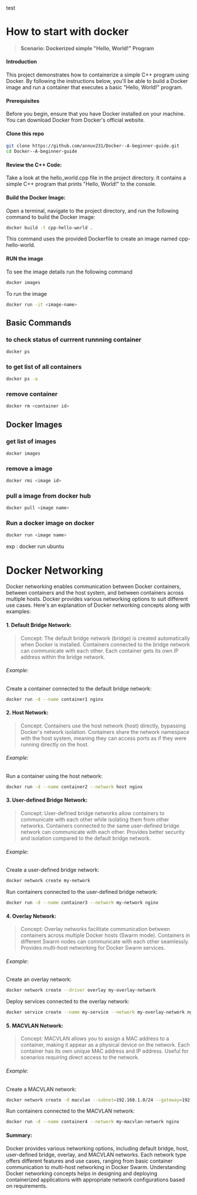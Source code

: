 test
# How to start with docker

> #### Scenario: Dockerized simple "Hello, World!" Program

#### Introduction
 This project demonstrates how to containerize a simple C++ program using Docker. By following the instructions below, you'll be able to build a Docker image and run a container that executes a basic "Hello, World!" program.

#### Prerequisites
Before you begin, ensure that you have Docker installed on your machine. You can download Docker from Docker's official website.

#### Clone this repo
```bash
git clone https://github.com/annuv231/Docker--A-beginner-guide.git
cd Docker--A-beginner-guide
```

#### Review the C++ Code:
Take a look at the hello_world.cpp file in the project directory. It contains a simple C++ program that prints "Hello, World!" to the console.
#### Build the Docker Image:
Open a terminal, navigate to the project directory, and run the following command to build the Docker image:

```bash
docker build -t cpp-hello-world .
```
This command uses the provided Dockerfile to create an image named cpp-hello-world.

#### RUN the image

To see the image details run the following command
```bash
docker images
```

To run the image

```bash
docker run -it <image-name>
```

## Basic Commands

### to check status of currrent runnning container

```bash
docker ps 
```

### to get list of all containers

```bash
docker ps -a 
```

### remove container

```bash
docker rm <container id>
```



## Docker Images

### get list of images

```bash
docker images
```

### remove a image

```bash
docker rmi <image id>
```


### pull a image from docker hub 

```bash
docker pull <image name>
```

### Run a docker image on docker

```bash
docker run <image name>
```

exp : docker run ubuntu



# Docker Networking

Docker networking enables communication between Docker containers, between containers and the host system, and between containers across multiple hosts. Docker provides various networking options to suit different use cases. Here's an explanation of Docker networking concepts along with examples:

#### 1. Default Bridge Network:
> Concept:
The default bridge network (bridge) is created automatically when Docker is installed.
Containers connected to the bridge network can communicate with each other.
Each container gets its own IP address within the bridge network.

###### Example:
Create a container connected to the default bridge network:

```bash
docker run -d --name container1 nginx
```
#### 2. Host Network:

> Concept:
Containers use the host network (host) directly, bypassing Docker's network isolation.
Containers share the network namespace with the host system, meaning they can access ports as if they were running directly on the host.

###### Example:
Run a container using the host network:

```bash
docker run -d --name container2 --network host nginx
```
#### 3. User-defined Bridge Network:

> Concept:
User-defined bridge networks allow containers to communicate with each other while isolating them from other networks.
Containers connected to the same user-defined bridge network can communicate with each other.
Provides better security and isolation compared to the default bridge network.

###### Example:
Create a user-defined bridge network:

```bash
docker network create my-network
```
Run containers connected to the user-defined bridge network:

```bash
docker run -d --name container3 --network my-network nginx
```
#### 4. Overlay Network:

> Concept:
Overlay networks facilitate communication between containers across multiple Docker hosts (Swarm mode).
Containers in different Swarm nodes can communicate with each other seamlessly.
Provides multi-host networking for Docker Swarm services.

###### Example:
Create an overlay network:

```bash
docker network create --driver overlay my-overlay-network
```
Deploy services connected to the overlay network:

```bash
docker service create --name my-service --network my-overlay-network nginx
```
#### 5. MACVLAN Network:

> Concept:
MACVLAN allows you to assign a MAC address to a container, making it appear as a physical device on the network.
Each container has its own unique MAC address and IP address.
Useful for scenarios requiring direct access to the network.

###### Example:

Create a MACVLAN network:

```bash
docker network create -d macvlan --subnet=192.168.1.0/24 --gateway=192.168.1.1 -o parent=eth0 my-macvlan-network
```
Run containers connected to the MACVLAN network:


```bash
docker run -d --name container4 --network my-macvlan-network nginx
```
#### Summary:


Docker provides various networking options, including default bridge, host, user-defined bridge, overlay, and MACVLAN networks.
Each network type offers different features and use cases, ranging from basic container communication to multi-host networking in Docker Swarm.
Understanding Docker networking concepts helps in designing and deploying containerized applications with appropriate network configurations based on requirements.
